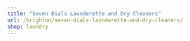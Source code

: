 ```yaml
---
title: "Seven Dials Launderette and Dry Cleaners"
url: /brighton/seven-dials-launderette-and-dry-cleaners/
shop: laundry
---
```

